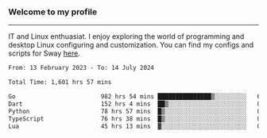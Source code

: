 ### Welcome to my profile

---

IT and Linux enthuasiat. I enjoy exploring the world of programming and desktop Linux configuring and customization. You can find my configs and scripts for Sway [here](https://github.com/uroborosq/mess-of-linux-configurations).

<!-- <div display="block">
 	<img align="left" width="48%" alt="isocalendar" src=".github/metrics/isocalendar_metrics.svg" />
	<img align="center" width="48%" alt="contributions" src=".github/metrics/contributions_metrics.svg" />
	<img align="center" alt="languages" src=".github/metrics/languages_metrics.svg" />
</div> -->

<!-- ![](https://komarev.com/ghpvc/?username=uroborosq&color=success&style=flat-square) -->
<!-- [](https://img.shields.io/github/last-commit/uroborosq/uroborosq?label=Profile%20updated&style=flat-square) -->

<!--START_SECTION:waka-->

```txt
From: 13 February 2023 - To: 14 July 2024

Total Time: 1,601 hrs 57 mins

Go                        982 hrs 54 mins ███████████████▒░░░░░░░░░   60.72 %
Dart                      152 hrs 4 mins  ██▒░░░░░░░░░░░░░░░░░░░░░░   09.39 %
Python                    78 hrs 57 mins  █▒░░░░░░░░░░░░░░░░░░░░░░░   04.88 %
TypeScript                76 hrs 38 mins  █▒░░░░░░░░░░░░░░░░░░░░░░░   04.73 %
Lua                       45 hrs 13 mins  ▓░░░░░░░░░░░░░░░░░░░░░░░░   02.79 %
```

<!--END_SECTION:waka-->
